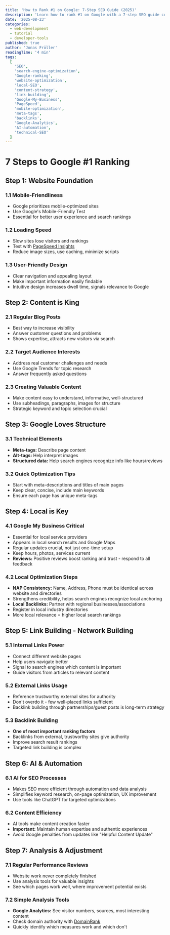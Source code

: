 ```yaml
---
title: 'How to Rank #1 on Google: 7-Step SEO Guide (2025)'
description: 'Learn how to rank #1 on Google with a 7-step SEO guide covering site speed, content strategy, local SEO, link building, AI automation, and SEO analytics.'
date: '2025-08-23'
categories:
  - web-development
  - tutorial
  - developer-tools
published: true
author: 'Jonas Fröller'
readingTime: '4 min'
tags:
  [
    'SEO',
    'search-engine-optimization',
    'Google-ranking',
    'website-optimization',
    'local-SEO',
    'content-strategy',
    'link-building',
    'Google-My-Business',
    'PageSpeed',
    'mobile-optimization',
    'meta-tags',
    'backlinks',
    'Google-Analytics',
    'AI-automation',
    'technical-SEO'
  ]
---
```


<script>
  import ImageWithCaption from '$lib/components/ImageWithCaption.svelte';
  import AudioNativePlayer from '$lib/components/AudioNativePlayer.svelte';
</script>

# 7 Steps to Google #1 Ranking

<AudioNativePlayer />

## Step 1: Website Foundation

### 1.1 Mobile-Friendliness

- Google prioritizes mobile-optimized sites
- Use Google's Mobile-Friendly Test
- Essential for better user experience and search rankings

### 1.2 Loading Speed

- Slow sites lose visitors and rankings
- Test with [PageSpeed Insights](https://pagespeed.web.dev)
  <ImageWithCaption 
    src="/blog/23082025-7-steps-google-ranking-seo-guide/pagespeed.web.dev.png"
    alt="Google PageSpeed Insights tool showing website performance metrics"
    className="my-4 rounded-lg shadow-lg"
    href="https://pagespeed.web.dev"
  />
- Reduce image sizes, use caching, minimize scripts

### 1.3 User-Friendly Design

- Clear navigation and appealing layout
- Make important information easily findable
- Intuitive design increases dwell time, signals relevance to Google

## Step 2: Content is King

### 2.1 Regular Blog Posts

- Best way to increase visibility
- Answer customer questions and problems
- Shows expertise, attracts new visitors via search

### 2.2 Target Audience Interests

- Address real customer challenges and needs
- Use Google Trends for topic research
- Answer frequently asked questions

### 2.3 Creating Valuable Content

- Make content easy to understand, informative, well-structured
- Use subheadings, paragraphs, images for structure
- Strategic keyword and topic selection crucial

## Step 3: Google Loves Structure

### 3.1 Technical Elements

- **Meta-tags:** Describe page content
- **Alt-tags:** Help interpret images
- **Structured data:** Help search engines recognize info like hours/reviews

### 3.2 Quick Optimization Tips

- Start with meta-descriptions and titles of main pages
  <div class="grid grid-cols-1 md:grid-cols-2 gap-4 my-4">
    <ImageWithCaption 
      src="/blog/23082025-7-steps-google-ranking-seo-guide/search.google.com.png"
      alt="Google Search Console showing Google traffic and ranking"
      className="rounded-lg shadow-lg"
      href="https://search.google.com/search-console"
    />
    <ImageWithCaption 
      src="/blog/23082025-7-steps-google-ranking-seo-guide/app.ahrefs.com.png"
      alt="Ahrefs SEO tool showing link health"
      className="rounded-lg shadow-lg"
      href="https://app.ahrefs.com"
    />
  </div>
- Keep clear, concise, include main keywords
- Ensure each page has unique meta-tags

## Step 4: Local is Key

### 4.1 Google My Business Critical

- Essential for local service providers
- Appears in local search results and Google Maps
- Regular updates crucial, not just one-time setup
- Keep hours, photos, services current
- **Reviews:** Positive reviews boost ranking and trust - respond to all feedback

### 4.2 Local Optimization Steps

- **NAP Consistency:** Name, Address, Phone must be identical across website and directories
- Strengthens credibility, helps search engines recognize local anchoring
- **Local Backlinks:** Partner with regional businesses/associations
- Register in local industry directories
- More local relevance = higher local search rankings

## Step 5: Link Building - Network Building

### 5.1 Internal Links Power

- Connect different website pages
- Help users navigate better
- Signal to search engines which content is important
- Guide visitors from articles to relevant content

### 5.2 External Links Usage

- Reference trustworthy external sites for authority
- Don't overdo it - few well-placed links sufficient
- Backlink building through partnerships/guest posts is long-term strategy

### 5.3 Backlink Building

- **One of most important ranking factors**
- Backlinks from external, trustworthy sites give authority
- Improve search result rankings
- Targeted link building is complex

## Step 6: AI & Automation

### 6.1 AI for SEO Processes

- Makes SEO more efficient through automation and data analysis
- Simplifies keyword research, on-page optimization, UX improvement
- Use tools like ChatGPT for targeted optimizations

### 6.2 Content Efficiency

- AI tools make content creation faster
- **Important:** Maintain human expertise and authentic experiences
- Avoid Google penalties from updates like "Helpful Content Update"

## Step 7: Analysis & Adjustment

### 7.1 Regular Performance Reviews

- Website work never completely finished
- Use analysis tools for valuable insights
- See which pages work well, where improvement potential exists

### 7.2 Simple Analysis Tools

- **Google Analytics:** See visitor numbers, sources, most interesting content
- Check domain authority with [DomainRank](https://domainrank.ing)
  <div class="w-1/2">
    <ImageWithCaption 
      src="/blog/23082025-7-steps-google-ranking-seo-guide/domainrank.ing.png"
      alt="Domain ranking and backlink analysis"
      className="my-4 rounded-lg shadow-lg"
      href="https://domainrank.ing"
    />
  </div>
- Quickly identify which measures work and which don't
